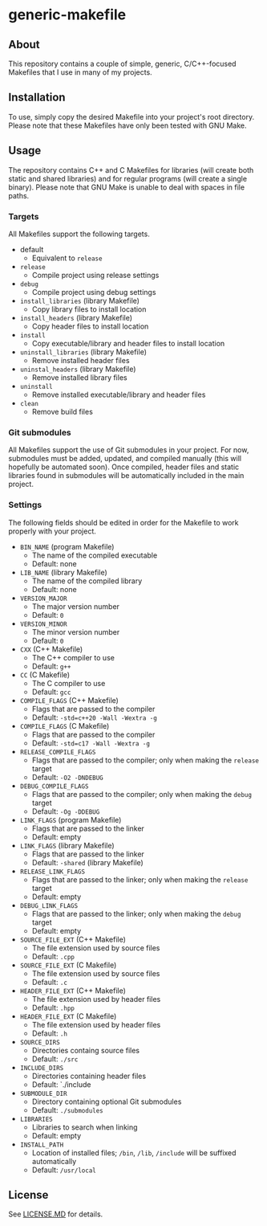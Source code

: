 # generic-makefile

## About
This repository contains a couple of simple, generic, C/C++-focused Makefiles that I use in many of my projects.

## Installation
To use, simply copy the desired Makefile into your project's root directory. Please note that these Makefiles have only been tested with GNU Make.

## Usage
The repository contains C++ and C Makefiles for libraries (will create both static and shared libraries) and for regular programs (will create a single binary). Please note that GNU Make is unable to deal with spaces in file paths.

### Targets
All Makefiles support the following targets.

- default
  - Equivalent to `release`
- `release`
  - Compile project using release settings
- `debug`
  - Compile project using debug settings
- `install_libraries` (library Makefile)
  - Copy library files to install location
- `install_headers` (library Makefile)
  - Copy header files to install location
- `install`
  - Copy executable/library and header files to install location
- `uninstall_libraries` (library Makefile)
  - Remove installed header files
- `uninstal_headers` (library Makefile)
  - Remove installed library files
- `uninstall`
  - Remove installed executable/library and header files
- `clean`
  - Remove build files

### Git submodules
All Makefiles support the use of Git submodules in your project. For now, submodules must be added, updated, and compiled manually (this will hopefully be automated soon). Once compiled, header files and static libraries found in submodules will be automatically included in the main project.

### Settings
The following fields should be edited in order for the Makefile to work properly with your project.

- `BIN_NAME` (program Makefile)
  - The name of the compiled executable
  - Default: none
- `LIB_NAME` (library Makefile)
  - The name of the compiled library
  - Default: none
- `VERSION_MAJOR`
  - The major version number
  - Default: `0`
- `VERSION_MINOR`
  - The minor version number
  - Default: `0`
- `CXX` (C++ Makefile)
  - The C++ compiler to use
  - Default: `g++`
- `CC` (C Makefile)
  - The C compiler to use
  - Default: `gcc`
- `COMPILE_FLAGS` (C++ Makefile)
  - Flags that are passed to the compiler
  - Default: `-std=c++20 -Wall -Wextra -g`
- `COMPILE_FLAGS` (C Makefile)
  - Flags that are passed to the compiler
  - Default: `-std=c17 -Wall -Wextra -g`
- `RELEASE_COMPILE_FLAGS`
  - Flags that are passed to the compiler; only when making the `release` target
  - Default: `-O2 -DNDEBUG`
- `DEBUG_COMPILE_FLAGS`
  - Flags that are passed to the compiler; only when making the `debug` target
  - Default: `-Og -DDEBUG`
- `LINK_FLAGS` (program Makefile)
  - Flags that are passed to the linker
  - Default: empty
- `LINK_FLAGS` (library Makefile)
  - Flags that are passed to the linker
  - Default: `-shared` (library Makefile)
- `RELEASE_LINK_FLAGS`
  - Flags that are passed to the linker; only when making the `release` target
  - Default: empty
- `DEBUG_LINK_FLAGS`
  - Flags that are passed to the linker; only when making the `debug` target
  - Default: empty
- `SOURCE_FILE_EXT` (C++ Makefile)
  - The file extension used by source files
  - Default: `.cpp`
- `SOURCE_FILE_EXT` (C Makefile)
  - The file extension used by source files
  - Default: `.c`
- `HEADER_FILE_EXT` (C++ Makefile)
  - The file extension used by header files
  - Default: `.hpp`
- `HEADER_FILE_EXT` (C Makefile)
  - The file extension used by header files
  - Default: `.h`
- `SOURCE_DIRS`
  - Directories containg source files
  - Default: `./src`
- `INCLUDE_DIRS`
  - Directories containing header files
  - Default: `./include
- `SUBMODULE_DIR`
  - Directory containing optional Git submodules
  - Default: `./submodules`
- `LIBRARIES`
  - Libraries to search when linking
  - Default: empty
- `INSTALL_PATH`
  - Location of installed files; `/bin`, `/lib`, `/include` will be suffixed automatically
  - Default: `/usr/local`

## License
See [LICENSE.MD](LICENSE.MD) for details.
